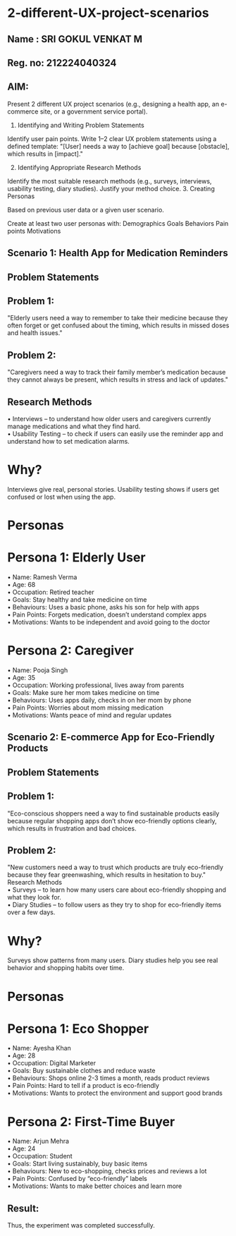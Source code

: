 # 2-different-UX-project-scenarios
## Name : SRI GOKUL VENKAT M
## Reg. no: 212224040324
## AIM:
Present 2 different UX project scenarios (e.g., designing a health app, an e-commerce site, or a government service portal).

1. Identifying and Writing Problem Statements

Identify user pain points.
Write 1–2 clear UX problem statements using a defined template:
"[User] needs a way to [achieve goal] because [obstacle], which results in [impact]."

 2. Identifying Appropriate Research Methods

Identify the most suitable research methods (e.g., surveys, interviews, usability testing, diary studies).
Justify your method choice.
 3. Creating Personas

 Based on previous user data or a given user scenario.

Create at least two user personas with:
Demographics
Goals
Behaviors
Pain points
Motivations
## Scenario 1: Health App for Medication Reminders  
## Problem Statements  
## Problem 1:  
"Elderly users need a way to remember to take their medicine because they often forget or 
get confused about the timing, which results in missed doses and health issues."    
## Problem 2:  
"Caregivers need a way to track their family member’s medication because they cannot 
always be present, which results in stress and lack of updates."  
## Research Methods  
• Interviews – to understand how older users and caregivers currently manage 
medications and what they find hard.  
• Usability Testing – to check if users can easily use the reminder app and understand how to set medication alarms.  
# Why?  
Interviews give real, personal stories. Usability testing shows if users get confused or lost when using the app.  
# Personas  
# Persona 1: Elderly User  
• Name: Ramesh Verma  
• Age: 68  
• Occupation: Retired teacher  
• Goals: Stay healthy and take medicine on time  
• Behaviours: Uses a basic phone, asks his son for help with apps  
• Pain Points: Forgets medication, doesn’t understand complex apps  
• Motivations: Wants to be independent and avoid going to the doctor  
# Persona 2: Caregiver  
• Name: Pooja Singh  
• Age: 35  
• Occupation:  Working professional, lives away from parents  
• Goals:  Make sure her mom takes medicine on time  
• Behaviours:  Uses apps daily, checks in on her mom by phone  
• Pain Points:  Worries about mom missing medication  
• Motivations:  Wants peace of mind and regular updates  
## Scenario 2: E-commerce App for Eco-Friendly Products  
## Problem Statements  
## Problem 1:  
"Eco-conscious shoppers need a way to find sustainable products easily because regular 
shopping apps don’t show eco-friendly options clearly, which results in frustration and bad 
choices.  
## Problem 2:  
"New customers need a way to trust which products are truly eco-friendly because they fear 
greenwashing, which results in hesitation to buy."   
Research Methods  
• Surveys – to learn how many users care about eco-friendly shopping and what they 
look for.  
• Diary Studies – to follow users as they try to shop for eco-friendly items over a few days.  
# Why?  
Surveys show patterns from many users. Diary studies help you see real behavior and shopping habits over time.  
# Personas  
# Persona 1: Eco Shopper  
• Name: Ayesha Khan  
• Age: 28  
• Occupation: Digital Marketer  
• Goals: Buy sustainable clothes and reduce waste  
• Behaviours: Shops online 2-3 times a month, reads product reviews  
• Pain Points: Hard to tell if a product is eco-friendly  
• Motivations: Wants to protect the environment and support good brands  
# Persona 2: First-Time Buyer  
• Name: Arjun Mehra  
• Age: 24  
• Occupation: Student  
• Goals: Start living sustainably, buy basic items  
• Behaviours: New to eco-shopping, checks prices and reviews a lot  
• Pain Points: Confused by “eco-friendly” labels  
• Motivations: Wants to make better choices and learn more 
## Result:
Thus, the experiment was completed successfully.
